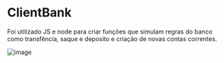 # ClientBank
Foi utilizado JS e node para criar funções que simulam regras do banco como transfência, saque e deposito e criação de novas contas correntes.

![image](https://github.com/AllanMicuanski/ClientBank/assets/125416884/48b270b3-8add-4eb5-bd18-a2d7955673ee)
